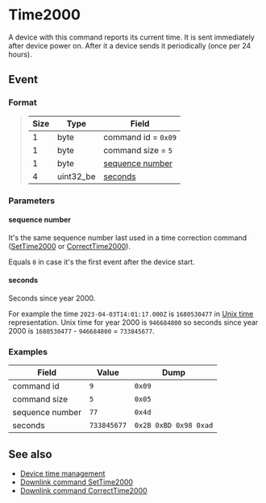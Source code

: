 # Time2000

A device with this command reports its current time.
It is sent immediately after device power on.
After it a device sends it periodically (once per 24 hours).


## Event

### Format

>  Size | Type      | Field
> ------|-----------|-------
>  1    | byte      | command id = `0x09`
>  1    | byte      | command size = `5`
>  1    | byte      | [sequence number](#sequence-number)
>  4    | uint32_be | [seconds](#seconds)

### Parameters

#### **sequence number**

It's the same sequence number last used in a time correction command ([SetTime2000](../SetTime2000.md) or [CorrectTime2000](../CorrectTime2000.md)).

Equals `0` in case it's the first event after the device start.

#### **seconds**

Seconds since year 2000.

For example the time `2023-04-03T14:01:17.000Z` is `1680530477` in [Unix time](https://en.wikipedia.org/wiki/Unix_time) representation.
Unix time for year 2000 is `946684800` so seconds since year 2000 is `1680530477` - `946684800` = `733845677`.

### Examples

 Field           | Value       | Dump
-----------------|-------------|------
 command id      | `9`         | `0x09`
 command size    | `5`         | `0x05`
 sequence number | `77`        | `0x4d`
 seconds         | `733845677` | `0x2B 0xBD 0x98 0xad`


## See also

* [Device time management](../../basics.md#device-time-management)
* [Downlink command SetTime2000](../SetTime2000.md)
* [Downlink command CorrectTime2000](../CorrectTime2000.md)
